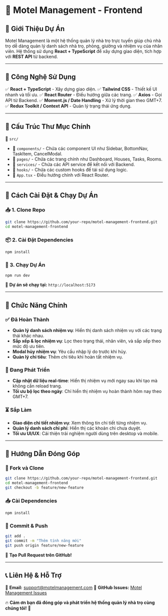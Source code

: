 # 🚀 Motel Management - Frontend

## 📌 Giới Thiệu Dự Án
Motel Management là một hệ thống quản lý nhà trọ trực tuyến giúp chủ nhà trọ dễ dàng quản lý danh sách nhà trọ, phòng, giường và nhiệm vụ của nhân viên. Hệ thống sử dụng **React + TypeScript** để xây dựng giao diện, tích hợp với **REST API** từ backend.

---

## 🎨 Công Nghệ Sử Dụng
✅ **React + TypeScript** - Xây dựng giao diện.
✅ **Tailwind CSS** - Thiết kế UI nhanh và tối ưu.
✅ **React Router** - Điều hướng giữa các trang.
✅ **Axios** - Gọi API từ Backend.
✅ **Moment.js / Date Handling** - Xử lý thời gian theo GMT+7.
✅ **Redux Toolkit / Context API** - Quản lý trạng thái ứng dụng.

---

## 📂 Cấu Trúc Thư Mục Chính
📁 `src/`
- 📁 `components/` - Chứa các component UI như Sidebar, BottomNav, TaskItem, CancelModal.
- 📁 `pages/` - Chứa các trang chính như Dashboard, Houses, Tasks, Rooms.
- 📁 `services/` - Chứa các API service để kết nối với Backend.
- 📁 `hooks/` - Chứa các custom hooks để tái sử dụng logic.
- 📄 `App.tsx` - Điều hướng chính với React Router.

---

## 🔧 Cách Cài Đặt & Chạy Dự Án
### 📥 1. Clone Repo
```sh
git clone https://github.com/your-repo/motel-management-frontend.git
cd motel-management-frontend
```

### 📦 2. Cài Đặt Dependencies
```sh
npm install
```

### 🚀 3. Chạy Dự Án
```sh
npm run dev
```
🔗 **Dự án sẽ chạy tại:** `http://localhost:5173`

---

## 🚀 Chức Năng Chính
### ✅ Đã Hoàn Thành
- **Quản lý danh sách nhiệm vụ**: Hiển thị danh sách nhiệm vụ với các trạng thái khác nhau.
- **Sắp xếp & lọc nhiệm vụ**: Lọc theo trạng thái, nhân viên, và sắp xếp theo mức độ ưu tiên.
- **Modal hủy nhiệm vụ**: Yêu cầu nhập lý do trước khi hủy.
- **Quản lý chi tiêu**: Thêm chi tiêu khi hoàn tất nhiệm vụ.

### 🔄 Đang Phát Triển
- **Cập nhật dữ liệu real-time**: Hiển thị nhiệm vụ mới ngay sau khi tạo mà không cần reload trang.
- **Tối ưu bộ lọc theo ngày**: Chỉ hiển thị nhiệm vụ hoàn thành hôm nay theo GMT+7.

### ⏳ Sắp Làm
- **Giao diện chi tiết nhiệm vụ**: Xem thông tin chi tiết từng nhiệm vụ.
- **Quản lý danh sách chi phí**: Hiển thị các khoản chi chưa duyệt.
- **Tối ưu UI/UX**: Cải thiện trải nghiệm người dùng trên desktop và mobile.

---

## 📌 Hướng Dẫn Đóng Góp
### 🚀 Fork và Clone
```sh
git clone https://github.com/your-repo/motel-management-frontend.git
cd motel-management-frontend
git checkout -b feature/new-feature
```
### 📥 Cài Dependencies
```sh
npm install
```
### 🔧 Commit & Push
```sh
git add .
git commit -m "Thêm tính năng mới"
git push origin feature/new-feature
```
🔗 **Tạo Pull Request trên GitHub!**

---

## 📞 Liên Hệ & Hỗ Trợ
📌 **Email:** support@motelmanagement.com
📌 **GitHub Issues:** [Motel Management Issues](https://github.com/your-repo/motel-management-frontend/issues)

🔥 **Cảm ơn bạn đã đóng góp và phát triển hệ thống quản lý nhà trọ cùng chúng tôi!** 🚀